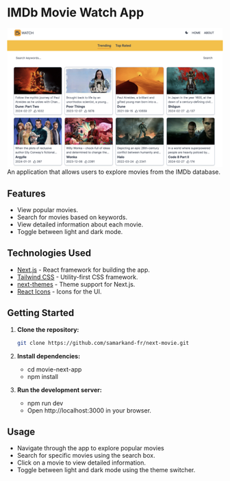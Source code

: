 # IMDb Movie Watch App
![IMDb Movie Watch App](./public/imbd.png)
An application that allows users to explore movies from the IMDb database.

## Features

- View popular movies.
- Search for movies based on keywords.
- View detailed information about each movie.
- Toggle between light and dark mode.

## Technologies Used

- [Next.js](https://nextjs.org/) - React framework for building the app.
- [Tailwind CSS](https://tailwindcss.com/) - Utility-first CSS framework.
- [next-themes](https://github.com/pacocoursey/next-themes) - Theme support for Next.js.
- [React Icons](https://react-icons.github.io/react-icons/) - Icons for the UI.

## Getting Started

1. **Clone the repository:**

   ```bash
   git clone https://github.com/samarkand-fr/next-movie.git

2. **Install dependencies:**
   - cd movie-next-app
   - npm install

3. **Run the development server:**
   - npm run dev
   - Open http://localhost:3000 in your browser.

## Usage
- Navigate through the app to explore popular movies 
- Search for specific movies using the search box.
- Click on a movie to view detailed information.
- Toggle between light and dark mode using the theme switcher.